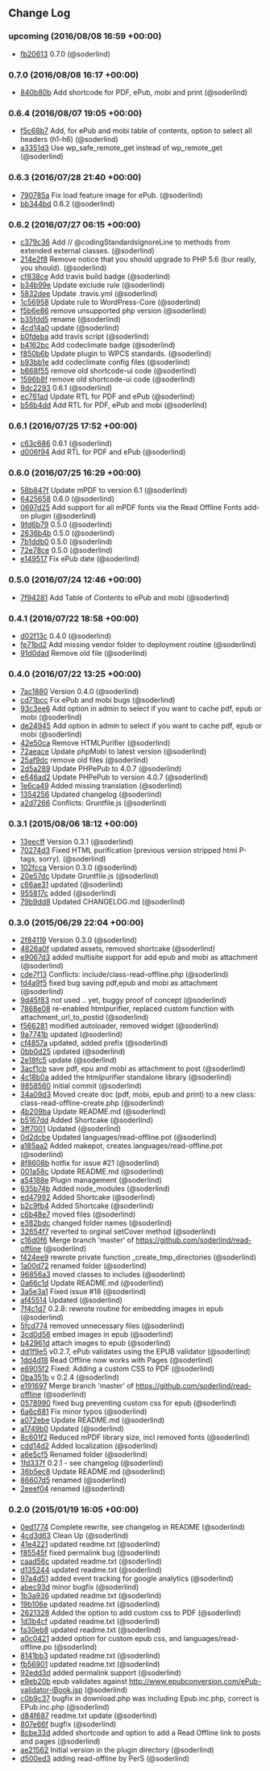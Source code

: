 ## Change Log

### upcoming (2016/08/08 16:59 +00:00)
- [fb20613](https://github.com/soderlind/read-offline/commit/fb20613a83433257d82c76d5604e9031d584be7b) 0.7.0 (@soderlind)

### 0.7.0 (2016/08/08 16:17 +00:00)
- [840b80b](https://github.com/soderlind/read-offline/commit/840b80be3e63bbced358535bad7a1c4d1791a2c7) Add shortcode for PDF, ePub, mobi and print (@soderlind)

### 0.6.4 (2016/08/07 19:05 +00:00)
- [f5c68b7](https://github.com/soderlind/read-offline/commit/f5c68b7daef00d6de096f0e3d24a20c416efa2c9) Add, for ePub and mobi table of contents, option to select all headers (h1-h6) (@soderlind)
- [a3351d3](https://github.com/soderlind/read-offline/commit/a3351d3ec3155f02974db86ceb39685630b506fd) Use wp_safe_remote_get instead of wp_remote_get (@soderlind)

### 0.6.3 (2016/07/28 21:40 +00:00)
- [790785a](https://github.com/soderlind/read-offline/commit/790785aa0cd06982571adef16aa400949a34ff69) Fix load feature image for ePub. (@soderlind)
- [bb344bd](https://github.com/soderlind/read-offline/commit/bb344bde2faf5b5319f8087013efb1210f14450c) 0.6.2 (@soderlind)

### 0.6.2 (2016/07/27 06:15 +00:00)
- [c379c36](https://github.com/soderlind/read-offline/commit/c379c368b085b547a533751051d5a3977590e849) Add // @codingStandardsIgnoreLine to methods from extended external classes. (@soderlind)
- [214e2f8](https://github.com/soderlind/read-offline/commit/214e2f83e7b661b781a6a9369af9a2fe4afff093) Remove notice that you should upgrade to PHP 5.6 (bur really, you should). (@soderlind)
- [cf838ce](https://github.com/soderlind/read-offline/commit/cf838cebf10cbe2390afaeac2f6c5889245db7cb) Add travis build badge (@soderlind)
- [b34b99e](https://github.com/soderlind/read-offline/commit/b34b99e1f1422d28b86aef7e7dcdd7b49dbfad29) Update exclude rule (@soderlind)
- [5832dee](https://github.com/soderlind/read-offline/commit/5832dee0867733b18eb47a52081e82d3342cb47d) Update .travis.yml (@soderlind)
- [1c56958](https://github.com/soderlind/read-offline/commit/1c56958bcb6e74b9765de4d65753dabe676ecb6d) Update rule to WordPress-Core (@soderlind)
- [f5b6e86](https://github.com/soderlind/read-offline/commit/f5b6e86a210b1f9c0bc6cc16ae2c2fe8c8f87dfb) remove unsupported php version (@soderlind)
- [b35fdd5](https://github.com/soderlind/read-offline/commit/b35fdd5d3920ab65bc4ff9306dd5136e88a349ed) rename (@soderlind)
- [4cd14a0](https://github.com/soderlind/read-offline/commit/4cd14a0bf6d6b42300ed39766c99969852b91729) update (@soderlind)
- [b0fdeba](https://github.com/soderlind/read-offline/commit/b0fdeba11b6247ba4da27bace84e0a1451a99025) add travis script (@soderlind)
- [b4162bc](https://github.com/soderlind/read-offline/commit/b4162bc402c86451e27387f485b910b905461b31) Add codeclimate badge (@soderlind)
- [f850b6b](https://github.com/soderlind/read-offline/commit/f850b6b33682d9453cd9bc4b875434d36772df85) Update plugin to WPCS standards. (@soderlind)
- [b93bb1e](https://github.com/soderlind/read-offline/commit/b93bb1e39b413b8671def3f6e38d65e495342703) add codeclimate config files (@soderlind)
- [b668f55](https://github.com/soderlind/read-offline/commit/b668f5583ea218a7f18d38dad5b25d7dab6e5bdf) remove old shortcode-ui code (@soderlind)
- [1596b8f](https://github.com/soderlind/read-offline/commit/1596b8fff5cceed155b02781ae43dcdedf3acbe9) remove old shortcode-ui code (@soderlind)
- [9dc2293](https://github.com/soderlind/read-offline/commit/9dc229329215294383a6b6a22944ce6a884992d7) 0.6.1 (@soderlind)
- [ec761ad](https://github.com/soderlind/read-offline/commit/ec761ad85631081376df6e0bd342c001f0ee55d9) Update RTL for PDF and ePub (@soderlind)
- [b56b4dd](https://github.com/soderlind/read-offline/commit/b56b4dd6213413d581bf90504ac93227af9b8a14) Add RTL for PDF, ePub and mobi (@soderlind)

### 0.6.1 (2016/07/25 17:52 +00:00)
- [c63c686](https://github.com/soderlind/read-offline/commit/c63c6862f1b70260df516a4496f6ef965b5f3a69) 0.6.1 (@soderlind)
- [d006f94](https://github.com/soderlind/read-offline/commit/d006f94e0d033a2e4760f5626dda0b555defb978) Add RTL for PDF and ePub (@soderlind)

### 0.6.0 (2016/07/25 16:29 +00:00)
- [58b847f](https://github.com/soderlind/read-offline/commit/58b847f4cb5540dd09167e83e65d3eca801c69a2) Update mPDF to version 6.1 (@soderlind)
- [6425658](https://github.com/soderlind/read-offline/commit/64256588a9a4368debf7e34576497a5edb2138f0) 0.6.0 (@soderlind)
- [0697d25](https://github.com/soderlind/read-offline/commit/0697d2588c937aa419b590d73c5b2c949448ccdb) Add support for all mPDF fonts via the Read Offline Fonts add-on plugin (@soderlind)
- [9fd6b79](https://github.com/soderlind/read-offline/commit/9fd6b7966954524c3fbbe98fd7aa8173ae10c277) 0.5.0 (@soderlind)
- [2636b4b](https://github.com/soderlind/read-offline/commit/2636b4b17f94a67809f172a1cc0b7fbcee8130e4) 0.5.0 (@soderlind)
- [7b1ddb0](https://github.com/soderlind/read-offline/commit/7b1ddb05e7c4d8faa2afacd22267a7fbb7695a66) 0.5.0 (@soderlind)
- [72e78ce](https://github.com/soderlind/read-offline/commit/72e78cebbab27ec4d032f0e5745d888cff459773) 0.5.0 (@soderlind)
- [e149517](https://github.com/soderlind/read-offline/commit/e149517b453c519ded2eab4b4445e225c3358a70) Fix ePub date (@soderlind)

### 0.5.0 (2016/07/24 12:46 +00:00)
- [7f94281](https://github.com/soderlind/read-offline/commit/7f94281f5ae409f035ae62e6f8f8f1646fc81c6a) Add Table of Contents to ePub and mobi (@soderlind)

### 0.4.1 (2016/07/22 18:58 +00:00)
- [d02f13c](https://github.com/soderlind/read-offline/commit/d02f13c4ec8a6c6046cb6239b7ae2984db3ef08b) 0.4.0 (@soderlind)
- [fe71bd2](https://github.com/soderlind/read-offline/commit/fe71bd247c5a2cc1902a03d373acb9502fdbafe7) Add missing vendor folder to deployment routine (@soderlind)
- [91d0dad](https://github.com/soderlind/read-offline/commit/91d0dad5091b0d8ff00542f643fd4a785d0945d0) Remove old file (@soderlind)

### 0.4.0 (2016/07/22 13:25 +00:00)
- [7ac1880](https://github.com/soderlind/read-offline/commit/7ac18803ea6ff688e74a6b21e988cd6625c315c2) Version 0.4.0 (@soderlind)
- [cd71bcc](https://github.com/soderlind/read-offline/commit/cd71bccca9f93db1ab146b14de7ca93ca14a03ac) Fix ePub and mobi bugs (@soderlind)
- [93c3ee6](https://github.com/soderlind/read-offline/commit/93c3ee665e2ad2d20adeaa9481f60b906594d4f7) Add option in admin to select if you want to cache pdf, epub or mobi (@soderlind)
- [de24945](https://github.com/soderlind/read-offline/commit/de24945bc2bd08e4e5bc6b2bc6ac2f4b9b2ffd41) Add option in admin to select if you want to cache pdf, epub or mobi (@soderlind)
- [42e50ca](https://github.com/soderlind/read-offline/commit/42e50cac540cbb562ee0a405f3759b91ad82ab3c) Remove HTMLPurifier (@soderlind)
- [72aeace](https://github.com/soderlind/read-offline/commit/72aeace371cab3d056ac9fb5696db3f45712de4c) Update phpMobi to latest version (@soderlind)
- [25af9dc](https://github.com/soderlind/read-offline/commit/25af9dcfb9a1497ad69ff1d8c9c4454b036e1b34) remove old files (@soderlind)
- [2d5a289](https://github.com/soderlind/read-offline/commit/2d5a289118866fbb5afdaeb3e2da59a8051e5584) Update PHPePub to 4.0.7 (@soderlind)
- [e646ad2](https://github.com/soderlind/read-offline/commit/e646ad29dcf2771d02d47ee516d5ceb638f6d200) Update PHPePub to version 4.0.7 (@soderlind)
- [1e6ca49](https://github.com/soderlind/read-offline/commit/1e6ca4992593839d04a628a921adf06ed4649a51) Added missing translation (@soderlind)
- [1354256](https://github.com/soderlind/read-offline/commit/1354256726d64366369941222888aeafcd9f3310) Updated changelog (@soderlind)
- [a2d7266](https://github.com/soderlind/read-offline/commit/a2d72661cf36ec63878769b614ec0702076d4ec6) Conflicts: 	Gruntfile.js (@soderlind)

### 0.3.1 (2015/08/06 18:12 +00:00)
- [13eecff](https://github.com/soderlind/read-offline/commit/13eecff694c95de790b37daab8fb81ca85d046fd) Version 0.3.1 (@soderlind)
- [70274d3](https://github.com/soderlind/read-offline/commit/70274d333b6f16293d030d80ebf941270b99effe) Fixed HTML purification (previous version stripped html P-tags, sorry). (@soderlind)
- [102fcca](https://github.com/soderlind/read-offline/commit/102fcca01947bb2c090a2c6df0cc3651a21c6c53) Version 0.3.0 (@soderlind)
- [20e57dc](https://github.com/soderlind/read-offline/commit/20e57dcf17628b7b1fbb7e64e8301342d004353c) Update Gruntfile.js (@soderlind)
- [c66ae31](https://github.com/soderlind/read-offline/commit/c66ae31b463d30af6264008c7cd5de34da0d9949) updated (@soderlind)
- [955817c](https://github.com/soderlind/read-offline/commit/955817c5c86e02b7eecfb51e4fee656afc5cb843) added (@soderlind)
- [79b9dd8](https://github.com/soderlind/read-offline/commit/79b9dd8c04ff120eb5b3625852bfdbbfaf5b9a53) Updated CHANGELOG.md (@soderlind)

### 0.3.0 (2015/06/29 22:04 +00:00)
- [2f84119](https://github.com/soderlind/read-offline/commit/2f841198102f09b2cb053a66f28d0621c833e7c1) Version 0.3.0 (@soderlind)
- [4826a0f](https://github.com/soderlind/read-offline/commit/4826a0f98a06008bb38c9dff49e09782540555a0) updated assets, removed shortcake (@soderlind)
- [e9067d3](https://github.com/soderlind/read-offline/commit/e9067d3f140e0f919c785d225ef3c6367f8140f8) added multisite support for add epub and mobi as attachment (@soderlind)
- [cde7f13](https://github.com/soderlind/read-offline/commit/cde7f136a2ed5c5ed497d9488425c37c9d8af9f1) Conflicts: 	include/class-read-offline.php (@soderlind)
- [fd4a9f5](https://github.com/soderlind/read-offline/commit/fd4a9f5604cd96b5f75e5232dadc729c3924ca51) fixed bug saving pdf,epub and mobi as attachment (@soderlind)
- [9d45f83](https://github.com/soderlind/read-offline/commit/9d45f83cc24253bbe9c2c70bc0e3ceb123bcd45e) not used .. yet, buggy proof of concept (@soderlind)
- [7868e08](https://github.com/soderlind/read-offline/commit/7868e08d7f555f34edee0e6195dc2f2e596a8442) re-enabled htmlpurifier, replaced custom function with attachment_url_to_postid (@soderlind)
- [f566281](https://github.com/soderlind/read-offline/commit/f56628127420fc9b0ffcbc914240e246023f4833) modified autoloader, removed widget (@soderlind)
- [9a7741b](https://github.com/soderlind/read-offline/commit/9a7741b3d3d79268bd494ae93743ff98f3bcd32e) updated (@soderlind)
- [cf4857a](https://github.com/soderlind/read-offline/commit/cf4857a99e4210c8e1822a6bb626de6fb8a85a46) updated, added prefix (@soderlind)
- [0bb0d25](https://github.com/soderlind/read-offline/commit/0bb0d25f15b8661f1bba27e67451984ed047e452) updated (@soderlind)
- [2e18fc5](https://github.com/soderlind/read-offline/commit/2e18fc5387011005a82a8914cba89ec5119082a8) update (@soderlind)
- [3acf1cb](https://github.com/soderlind/read-offline/commit/3acf1cbc310989536cf453bcfd4b0f4bc1a274dc) save pdf, epu and mobi as attachment to post (@soderlind)
- [4c18b0a](https://github.com/soderlind/read-offline/commit/4c18b0aa63f182f31619867f55853049b23f3005) added the htmlpurifier standalone library (@soderlind)
- [9858560](https://github.com/soderlind/read-offline/commit/98585606f1d0b69e295de4c14693924d95168e5d) initial commit (@soderlind)
- [34a09d3](https://github.com/soderlind/read-offline/commit/34a09d318bc2ca0f3303b6682dcc2194399ba3cf) Moved create doc (pdf, mobi, epub and print) to a new class: class-read-offline-create.php (@soderlind)
- [4b209ba](https://github.com/soderlind/read-offline/commit/4b209ba23e52d1928e51f5032d0dd00fa87f3940) Update README.md (@soderlind)
- [b5167dd](https://github.com/soderlind/read-offline/commit/b5167dd2b90ff4c4b4aaa5a368287a33d097352b) Added Shortcake (@soderlind)
- [3ff7001](https://github.com/soderlind/read-offline/commit/3ff70016b8d7e44791fdac48a65d632294db76f4) Updated (@soderlind)
- [0d2dcbe](https://github.com/soderlind/read-offline/commit/0d2dcbe733c73508d8c21f3361318898e2cdc667) Updated languages/read-offline.pot (@soderlind)
- [a185aa2](https://github.com/soderlind/read-offline/commit/a185aa2d6ba1aaf4606f7b2f217cef1e310e9b10) Added makepot, creates languages/read-offline.pot (@soderlind)
- [8f8608b](https://github.com/soderlind/read-offline/commit/8f8608b8d551517399c8fa8f1888b48f51476678) hotfix for issue #21 (@soderlind)
- [001a58c](https://github.com/soderlind/read-offline/commit/001a58c77a0ad78bef9018980a2386fc76b929f4) Update README.md (@soderlind)
- [a54188e](https://github.com/soderlind/read-offline/commit/a54188edef9284976a2dd048043d323b9e00d16c) Plugin management (@soderlind)
- [635b74b](https://github.com/soderlind/read-offline/commit/635b74bc074636fe8a78cf9466028c0052cd4796) Added node_modules (@soderlind)
- [ed47992](https://github.com/soderlind/read-offline/commit/ed4799291a7b1ad8cb05dc4b098c84ec1b1ede97) Added Shortcake (@soderlind)
- [b2c9fb4](https://github.com/soderlind/read-offline/commit/b2c9fb4a54d1160d4e2bb77cc7c8689b34b06013) Added Shortcake (@soderlind)
- [c6b48e7](https://github.com/soderlind/read-offline/commit/c6b48e7e3e1c95bd8f9f2aafb18dbd4a023f2550) moved files (@soderlind)
- [e382bdc](https://github.com/soderlind/read-offline/commit/e382bdce0095585be12efad23e61ffbe2c33b9fa) changed folder names (@soderlind)
- [32654f7](https://github.com/soderlind/read-offline/commit/32654f7e2e854d1ec315e0f3d44f37333ac048bf) reverted to orginal setCover method (@soderlind)
- [c16d0f6](https://github.com/soderlind/read-offline/commit/c16d0f6de6f88c1362ed0dcb1e6aeee1eccf40e3) Merge branch 'master' of https://github.com/soderlind/read-offline (@soderlind)
- [f424ee9](https://github.com/soderlind/read-offline/commit/f424ee9f8b0f0eab2f4fefe96cc4e50b491b8131) rewrote private function _create_tmp_directories (@soderlind)
- [1a00d72](https://github.com/soderlind/read-offline/commit/1a00d72b4b16115409351f802880a55fd0234bfb) renamed folder (@soderlind)
- [96856a3](https://github.com/soderlind/read-offline/commit/96856a3eac6d8e9836e131fe8bdadf1a4d2a3edf) moved classes to includes (@soderlind)
- [0a66c1d](https://github.com/soderlind/read-offline/commit/0a66c1d47de472cc61679a532eb4eac3e38d1d42) Update README.md (@soderlind)
- [3a5e3a1](https://github.com/soderlind/read-offline/commit/3a5e3a18e131eda72b4c6f7240834fa29e62e9a6) Fixed issue #18 (@soderlind)
- [af45514](https://github.com/soderlind/read-offline/commit/af45514fa89131f648a1d25ab0cc6e8ea6c45283) Updated (@soderlind)
- [7f4c1d7](https://github.com/soderlind/read-offline/commit/7f4c1d7e59a99f932a245a1d6076af7197b2384f) 0.2.8: rewrote routine for embedding images in epub (@soderlind)
- [5fcd774](https://github.com/soderlind/read-offline/commit/5fcd774b2bd644400cfcb39d54bc793aa3ed8830) removed unnecessary files (@soderlind)
- [3cd0d58](https://github.com/soderlind/read-offline/commit/3cd0d5860e8f60c3080722ae6a7a94921ba6751e) embed images in epub (@soderlind)
- [b42961d](https://github.com/soderlind/read-offline/commit/b42961d92b368f8f2239367807d0c780989bff10) attach images to epub (@soderlind)
- [dd1f9e5](https://github.com/soderlind/read-offline/commit/dd1f9e58959b050ffb8411963a5ed7a1ab70bf7b) v0.2.7, ePub validates using the EPUB validator (@soderlind)
- [1dd4d18](https://github.com/soderlind/read-offline/commit/1dd4d183548cda97cf7314a0b47c75ed86343c45) Read Offline now works with Pages (@soderlind)
- [e6905f2](https://github.com/soderlind/read-offline/commit/e6905f2efb40d0a80c1cd188a48697d17a0bd605) Fixed: Adding a custom CSS to PDF (@soderlind)
- [0ba351b](https://github.com/soderlind/read-offline/commit/0ba351b2e09bb93fd6b7be38d6fe75cff143f082) v 0.2.4 (@soderlind)
- [e191697](https://github.com/soderlind/read-offline/commit/e1916973b04d9bd9872efbd952fb154804f3cfdc) Merge branch 'master' of https://github.com/soderlind/read-offline (@soderlind)
- [0578990](https://github.com/soderlind/read-offline/commit/05789902802440181d3e917b4ff6b71a72d19c43) fixed bug preventing custom css for epub (@soderlind)
- [6a6c681](https://github.com/soderlind/read-offline/commit/6a6c681c352bc82916825989e6eaecdfa890e180) Fix minor typos (@soderlind)
- [a072ebe](https://github.com/soderlind/read-offline/commit/a072ebe6783d3ff7342b98591ed4cad99319c52d) Update README.md (@soderlind)
- [a1749b0](https://github.com/soderlind/read-offline/commit/a1749b065982fd1315c7e324255d0d265ffa1dca) Updated (@soderlind)
- [8c601f2](https://github.com/soderlind/read-offline/commit/8c601f2f8424274ad42abe769b065e2780853753) Reduced mPDF library size, incl removed fonts (@soderlind)
- [cdd14d2](https://github.com/soderlind/read-offline/commit/cdd14d28b42df9bc1b4dee770e8d6c47215537eb) Added localization (@soderlind)
- [a6e5cf5](https://github.com/soderlind/read-offline/commit/a6e5cf54a37becc5c6d63b00b1807182deead2d4) Renamed folder (@soderlind)
- [1fd337f](https://github.com/soderlind/read-offline/commit/1fd337f8277e1606904140dee1be786caf1bd806) 0.2.1 - see changelog (@soderlind)
- [36b5ec8](https://github.com/soderlind/read-offline/commit/36b5ec8956d219d069ddd75a392bae7f1dd26d45) Update README.md (@soderlind)
- [86607d5](https://github.com/soderlind/read-offline/commit/86607d598ce633ec32306e6227a4128f4f8e71b5) renamed (@soderlind)
- [2eeef04](https://github.com/soderlind/read-offline/commit/2eeef048fb32ae2e6acc7876328c4d8ff320b167) renamed (@soderlind)

### 0.2.0 (2015/01/19 16:05 +00:00)
- [0ed1774](https://github.com/soderlind/read-offline/commit/0ed1774e8c31cd64aa8d6ccbe6678c7e5ef36c72) Complete rewrite, see changelog in README (@soderlind)
- [4cd3d63](https://github.com/soderlind/read-offline/commit/4cd3d636f005cdde77d7f7d7e110105510d00662) Clean Up (@soderlind)
- [41e4221](https://github.com/soderlind/read-offline/commit/41e4221a19a138086e0ad86d4e565e3d5609d5b5) updated readme.txt (@soderlind)
- [f85545f](https://github.com/soderlind/read-offline/commit/f85545f016a3ccfff94dca26df209a2f9c1b68f8) fixed permalink bug (@soderlind)
- [caad56c](https://github.com/soderlind/read-offline/commit/caad56c731cbee45c89742dae837710af6a407db) updated readme.txt (@soderlind)
- [d135244](https://github.com/soderlind/read-offline/commit/d135244ef4647b9063620a7a04436c5e65332d8a) updated readme.txt (@soderlind)
- [97a4d51](https://github.com/soderlind/read-offline/commit/97a4d5178bd12e0098f937fcab3c2b950b2d346a) added event tracking for google analytics (@soderlind)
- [abec93d](https://github.com/soderlind/read-offline/commit/abec93d012f2f781655587da9ff3e9156cc6cf0b) minor bugfix (@soderlind)
- [1b3a936](https://github.com/soderlind/read-offline/commit/1b3a936d48a162015ad042219719744d1ba5bf02) updated readme.txt (@soderlind)
- [19b106e](https://github.com/soderlind/read-offline/commit/19b106efe3a50d278e07d1515e32575986896ce7) updated readme.txt (@soderlind)
- [2621328](https://github.com/soderlind/read-offline/commit/262132812977bf366cb153d1dae2fa6ef8a0d15c) Added the option to add custom css to PDF (@soderlind)
- [1d3b4cf](https://github.com/soderlind/read-offline/commit/1d3b4cfc6b5a5a2a8980acb8df353acd43c36164) updated readme.txt (@soderlind)
- [fa30eb8](https://github.com/soderlind/read-offline/commit/fa30eb8bd6789d9bb1b2a98d32b6694655e7387a) updated readme.txt (@soderlind)
- [a0c0421](https://github.com/soderlind/read-offline/commit/a0c042184a9fe042346abc55b60c7e502d2377d3) added option for custom epub css, and languages/read-offline.po (@soderlind)
- [8141bb3](https://github.com/soderlind/read-offline/commit/8141bb3dcc6c604904586163216ecab86d183b42) updated readme.txt (@soderlind)
- [fb56901](https://github.com/soderlind/read-offline/commit/fb56901ed45a54ab1b331ee16958db131f18abb9) updated readme.txt (@soderlind)
- [92edd3d](https://github.com/soderlind/read-offline/commit/92edd3d8923d6f35e63d3da46549ddd6f73ad1e4) added permalink support (@soderlind)
- [e9eb20b](https://github.com/soderlind/read-offline/commit/e9eb20b466b054a811ea03a7201b330cc1230579) epub validates against http://www.epubconversion.com/ePub-validator-iBook.jsp (@soderlind)
- [c0b9c37](https://github.com/soderlind/read-offline/commit/c0b9c376e1b1e095a2edb9137d3c6820132af85e) bugfix in download.php was including  Epub.inc.php,  correct is EPub.inc.php (@soderlind)
- [d84f687](https://github.com/soderlind/read-offline/commit/d84f6873323e07910695ae6cff12fe35f9636c35) readme.txt update (@soderlind)
- [807e66f](https://github.com/soderlind/read-offline/commit/807e66fc25617672c679a9e51f41476dbddfc985) bugfix (@soderlind)
- [8cbe33d](https://github.com/soderlind/read-offline/commit/8cbe33d255f3c0676882ebc183112ae1da1150ac) added shortcode and option to add a Read Offline link to posts and pages (@soderlind)
- [ae21562](https://github.com/soderlind/read-offline/commit/ae21562a1b57839cd81a3f709f3faeb7c58a6c17) Initial version in the plugin directory (@soderlind)
- [d500ed3](https://github.com/soderlind/read-offline/commit/d500ed3f03ec335ab53373e6d3a9219c129a174d) adding read-offline by PerS (@soderlind)